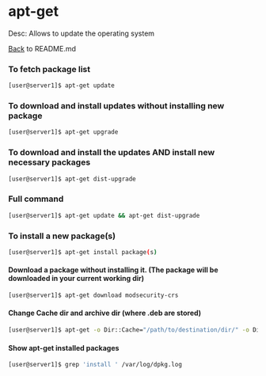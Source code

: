 # apt-get

Desc: Allows to update the operating system

[Back](README.md) to README.md

### To fetch package list

```bash
[user@server1]$ apt-get update
```

### To download and install updates without installing new package

```bash
[user@server1]$ apt-get upgrade
```

### To download and install the updates AND install new necessary packages

```bash
[user@server1]$ apt-get dist-upgrade
```

### Full command

```bash
[user@server1]$ apt-get update && apt-get dist-upgrade
```

### To install a new package(s)

```bash
[user@server1]$ apt-get install package(s)
```

#### Download a package without installing it. (The package will be downloaded in your current working dir)

```bash
[user@server1]$ apt-get download modsecurity-crs
```

#### Change Cache dir and archive dir (where .deb are stored)

```bash
[user@server1]$ apt-get -o Dir::Cache="/path/to/destination/dir/" -o Dir::Cache::archives="./" install ...
```

#### Show apt-get installed packages

```bash
[user@server1]$ grep 'install ' /var/log/dpkg.log
```
